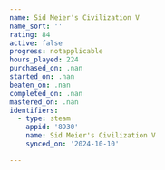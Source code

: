 ```yaml
---
name: Sid Meier's Civilization V
name_sort: ''
rating: 84
active: false
progress: notapplicable
hours_played: 224
purchased_on: .nan
started_on: .nan
beaten_on: .nan
completed_on: .nan
mastered_on: .nan
identifiers:
  - type: steam
    appid: '8930'
    name: Sid Meier's Civilization V
    synced_on: '2024-10-10'

---
```

